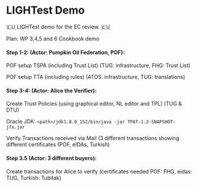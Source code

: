 # LIGHTest Demo

🇪🇺 LIGHTest demo for the EC review. 🇪🇺


Plan: WP 3,4,5 and 6 Cookbook demo


#### Step 1-2: (Actor: Pumpkin Oil Federation, POF):

POF setup TSPA (including Trust List) (TUG: infrastructure, FHG: Trust List)

POF setup TTA (including rules) (ATOS: infrastructure, TUG: translations)


#### Step 3-4: (Actor: Alice the Verifier):

Create Trust Policies (using graphical editor, NL editor and TPL)  (TUG & DTU)

Oracle JDK: `<path>/jdk1.8.0_152/bin/java -jar TPAT-1.2-SNAPSHOT-jfx.jar`

Verify Transactions received via Mail (3 different transactions showing different certificates (POF, eIDAs, Turkish)


#### Step 3.5 (Actor: 3 different buyers):

Create transactions for Alice to verify (certificates needed POF: FHG, eidas: TUG, Turkish: Tubitak)

